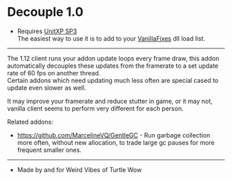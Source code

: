 # Decouple 1.0
* Requires [UnitXP SP3](https://github.com/allfoxwy/UnitXP_SP3/)  
The easiest way to use it is to add to your [VanillaFixes](https://github.com/hannesmann/vanillafixes) dll load list.  
___

The 1.12 client runs your addon update loops every frame draw, this addon automatically decouples these updates from the framerate to a set update rate of 60 fps on another thread.  
Certain addons which need updating much less often are special cased to update even slower as well.  

It may improve your framerate and reduce stutter in game, or it may not, vanilla client seems to perform very different for each person.  

Related addons:
* https://github.com/MarcelineVQ/GentleGC - Run garbage collection more often, without new allocation, to trade large gc pauses for more frequent smaller ones.  

___
* Made by and for Weird Vibes of Turtle Wow  
